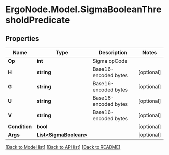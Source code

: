 # ErgoNode.Model.SigmaBooleanThresholdPredicate

## Properties

Name | Type | Description | Notes
------------ | ------------- | ------------- | -------------
**Op** | **int** | Sigma opCode | 
**H** | **string** | Base16-encoded bytes | [optional] 
**G** | **string** | Base16-encoded bytes | [optional] 
**U** | **string** | Base16-encoded bytes | [optional] 
**V** | **string** | Base16-encoded bytes | [optional] 
**Condition** | **bool** |  | [optional] 
**Args** | [**List&lt;SigmaBoolean&gt;**](SigmaBoolean.md) |  | [optional] 

[[Back to Model list]](../README.md#documentation-for-models) [[Back to API list]](../README.md#documentation-for-api-endpoints) [[Back to README]](../README.md)


